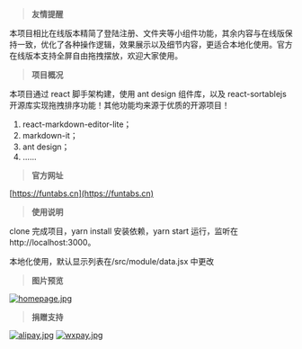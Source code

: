 > **友情提醒**

本项目相比在线版本精简了登陆注册、文件夹等小组件功能，其余内容与在线版保持一致，优化了各种操作逻辑，效果展示以及细节内容，更适合本地化使用。官方在线版本支持全屏自由拖拽摆放，欢迎大家使用。

> **项目概况**

本项目通过 react 脚手架构建，使用 ant design 组件库，以及 react-sortablejs 开源库实现拖拽排序功能！其他功能均来源于优质的开源项目！

1. react-markdown-editor-lite；
2. markdown-it；
3. ant design；
4. ……

> **官方网址**

[https://funtabs.cn](https://funtabs.cn)

> **使用说明**

clone 完成项目，yarn install 安装依赖，yarn start 运行，监听在 http://localhost:3000。

本地化使用，默认显示列表在/src/module/data.jsx 中更改

> **图片预览**

[![homepage.jpg](https://i.postimg.cc/6qHrMvnD/homepage.jpg)](https://postimg.cc/8f6f5syH)

> **捐赠支持**

[![alipay.jpg](https://i.postimg.cc/66GM99Cw/alipay.jpg)](https://postimg.cc/ThfV0vkH)
[![wxpay.jpg](https://i.postimg.cc/vT9hXzGD/wxpay.jpg)](https://postimg.cc/rRV5w50L)
